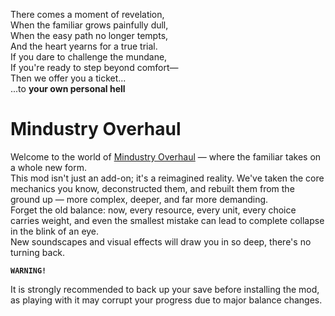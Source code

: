 There comes a moment of revelation,  
When the familiar grows painfully dull,  
When the easy path no longer tempts,  
And the heart yearns for a true trial.  
If you dare to challenge the mundane,  
If you're ready to step beyond comfort—  
Then we offer you a ticket...  
...to <b>your own personal hell</b>
# Mindustry Overhaul
Welcome to the world of <ins>Mindustry Overhaul</ins> — where the familiar takes on a whole new form.  
This mod isn't just an add-on; it's a reimagined reality. We've taken the core mechanics you know, deconstructed them, and rebuilt them from the ground up — more complex, deeper, and far more demanding.  
Forget the old balance: now, every resource, every unit, every choice carries weight, and even the smallest mistake can lead to complete collapse in the blink of an eye.  
New soundscapes and visual effects will draw you in so deep, there's no turning back.

**`WARNING!`**

It is strongly recommended to back up your save before installing the mod, as playing with it may corrupt your progress due to major balance changes.
